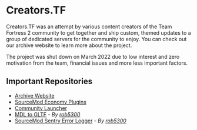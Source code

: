 # Creators.TF
Creators.TF was an attempt by various content creators of the Team Fortress 2 community to get together and ship custom, themed updates to a group of dedicated servers for the community to enjoy. You can check out our archive website to learn more about the project.

The project was shut down on March 2022 due to low interest and zero motivation from the team, financial issues and more less important factors.

## Important Repositories
- [Archive Website](https://github.com/CreatorsTF/CreatorsTF.github.io)
- [SourceMod Economy Plugins](https://github.com/CreatorsTF/economy-plugins)
- [Community Launcher](https://github.com/CreatorsTF/Creators.TF-Community-Launcher)
- [MDL to GLTF](https://github.com/rob5300/Creators_SourceMDLToGLTF) - *By [rob5300](https://github.com/rob5300)*
- [SourceMod Sentry Error Logger](https://github.com/rob5300/sm-sentry-error-logger) - *By [rob5300](https://github.com/rob5300)*

